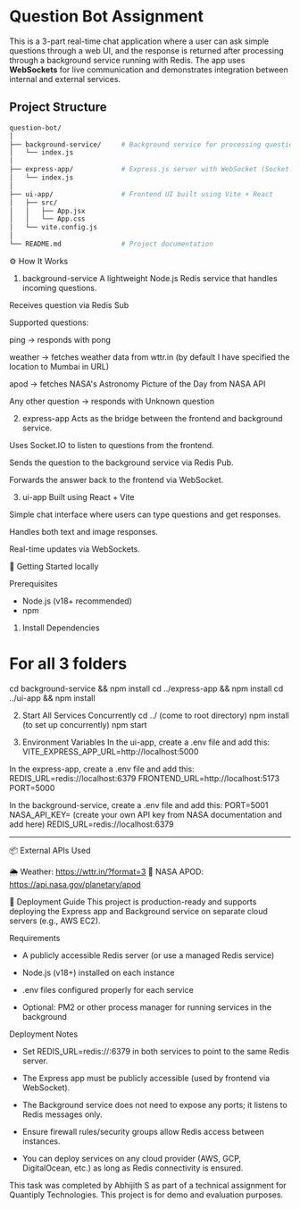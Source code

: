 # Question Bot Assignment

This is a 3-part real-time chat application where a user can ask simple questions through a web UI, and the response is returned after processing through a background service running with Redis. The app uses **WebSockets** for live communication and demonstrates integration between internal and external services.

## Project Structure

```bash
question-bot/
│
├── background-service/     # Background service for processing questions (Redis)
│   └── index.js
│
├── express-app/            # Express.js server with WebSocket (Socket.IO) and Redis
│   └── index.js
│
├── ui-app/                 # Frontend UI built using Vite + React
│   ├── src/
│   │   ├── App.jsx
│   │   └── App.css
│   └── vite.config.js
│
└── README.md               # Project documentation


```
⚙️ How It Works
1. background-service
A lightweight Node.js Redis service that handles incoming questions.

Receives question via Redis Sub

Supported questions:

ping → responds with pong

weather → fetches weather data from wttr.in  (by default I have specified the location to Mumbai in URL)

apod → fetches NASA's Astronomy Picture of the Day from NASA API

Any other question → responds with Unknown question

2. express-app
Acts as the bridge between the frontend and background service.

Uses Socket.IO to listen to questions from the frontend.

Sends the question to the background service via Redis Pub.

Forwards the answer back to the frontend via WebSocket.

3. ui-app
Built using React + Vite

Simple chat interface where users can type questions and get responses.

Handles both text and image responses.

Real-time updates via WebSockets.



🚀 Getting Started locally

Prerequisites
* Node.js (v18+ recommended)
* npm

1. Install Dependencies
# For all 3 folders
cd background-service && npm install
cd ../express-app && npm install
cd ../ui-app && npm install


2. Start All Services Concurrently
cd ../   (come to root directory)
npm install   (to set up concurrently)
npm start 



3. Environment Variables
In the ui-app, create a .env file and add this:
VITE_EXPRESS_APP_URL=http://localhost:5000

In the express-app, create a .env file and add this:
REDIS_URL=redis://localhost:6379
FRONTEND_URL=http://localhost:5173
PORT=5000

In the background-service, create a .env file and add this:
PORT=5001
NASA_API_KEY= (create your own API key from NASA documentation and add here)
REDIS_URL=redis://localhost:6379


--------------------------------------------------------------------------------------------------

📦 External APIs Used

🌦 Weather: https://wttr.in/?format=3
🚀 NASA APOD: https://api.nasa.gov/planetary/apod






🚀 Deployment Guide
This project is production-ready and supports deploying the Express app and Background service on separate cloud servers (e.g., AWS EC2).

Requirements
* A publicly accessible Redis server (or use a managed Redis service)

* Node.js (v18+) installed on each instance

* .env files configured properly for each service

* Optional: PM2 or other process manager for running services in the background

Deployment Notes
* Set REDIS_URL=redis://<host>:6379 in both services to point to the same Redis server.

* The Express app must be publicly accessible (used by frontend via WebSocket).

* The Background service does not need to expose any ports; it listens to Redis messages only.

* Ensure firewall rules/security groups allow Redis access between instances.

* You can deploy services on any cloud provider (AWS, GCP, DigitalOcean, etc.) as long as Redis connectivity is ensured.




This task was completed by Abhijith S as part of a technical assignment for Quantiply Technologies.
This project is for demo and evaluation purposes.